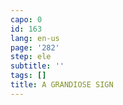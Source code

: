 ```yaml
---
capo: 0
id: 163
lang: en-us
page: '282'
step: ele
subtitle: ''
tags: []
title: A GRANDIOSE SIGN
---
```

